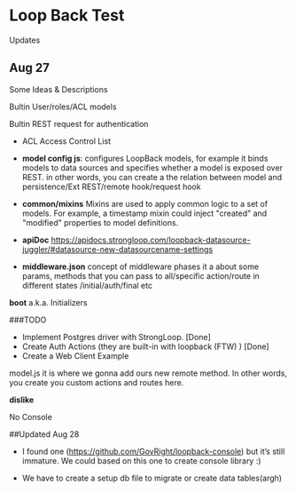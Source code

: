 # Loop Back Test

Updates

## Aug 27
Some Ideas & Descriptions

Bultin User/roles/ACL models

Bultin REST request for authentication

* ACL Access Control List

* **model config js**: configures LoopBack models, for example it binds models to data sources and specifies whether a model is exposed over REST.  in other words, you can create a the relation between model and persistence/Ext REST/remote hook/request hook

* **common/mixins** Mixins are used to apply common logic to a set of models. For example, a timestamp mixin could inject "created" and "modified" properties to model definitions.

* **apiDoc** https://apidocs.strongloop.com/loopback-datasource-juggler/#datasource-new-datasourcename-settings

* **middleware.json** concept of middleware phases it a about some params, methods that you can pass to all/specific action/route in different states /initial/auth/final etc

**boot** a.k.a. Initializers

###TODO

* Implement Postgres driver with StrongLoop. [Done]
* Create Auth Actions (they are built-in with loopback (FTW) )  [Done]
* Create a Web Client Example

model.js it is where we gonna add ours new remote method. In other words, you create you custom actions and routes here.

**dislike**

No Console

##Updated Aug 28
  * I found one (https://github.com/GovRight/loopback-console) but it’s still immature. We could based on this one to create   console library  :)
  
  * We have to create  a setup db file to migrate or create data tables(argh)
